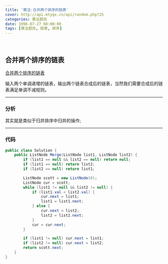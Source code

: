 ```yaml
---
title: '算法:合并两个排序的链表'
cover: http://api.mtyqx.cn/api/random.php?25
categories: 算法题目
date: 1996-07-27 08:00:00
tags: [算法题目, 链表, 排序]
---
```


<br/>

<!--more-->

## 合并两个排序的链表

[合并两个排序的链表](https://www.nowcoder.com/practice/d8b6b4358f774294a89de2a6ac4d9337?tpId=13&tqId=11169&tPage=1&rp=1&ru=%2Fta%2Fcoding-interviews&qru=%2Fta%2Fcoding-interviews%2Fquestion-ranking)

输入两个单调递增的链表，输出两个链表合成后的链表，当然我们需要合成后的链表满足单调不减规则。

****

### 分析

其实就是类似于归并排序中归并的操作;

****

### 代码

```java
public class Solution {
    public ListNode Merge(ListNode list1, ListNode list2) {
        if (list1 == null && list2 == null) return null;
        if (list1 == null) return list2;
        if (list2 == null) return list1;

        ListNode scott = new ListNode(0);
        ListNode cur = scott;
        while (list1 != null && list2 != null) {
            if (list1.val < list2.val) {
                cur.next = list1;
                list1 = list1.next;
            } else {
                cur.next = list2;
                list2 = list2.next;
            }
            cur = cur.next;
        }

        if (list1 != null) cur.next = list1;
        if (list2 != null) cur.next = list2;
        return scott.next;
    }
}
```

